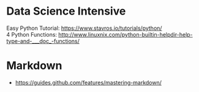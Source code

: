 # Data Science Intensive

Easy Python Tutorial: https://www.stavros.io/tutorials/python/ <br />
4 Python Functions: http://www.linuxnix.com/python-builtin-helpdir-help-type-and-___doc_-functions/

# Markdown
* https://guides.github.com/features/mastering-markdown/
